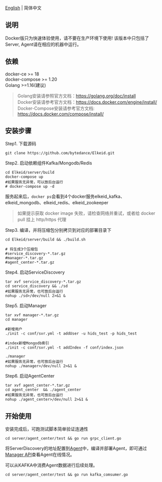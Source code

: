 [English](docker-install.md) | 简体中文
##  说明
Docker版只为快速体验使用，请不要在生产环境下使用!
该版本中只包括了Server, Agent请在相应的机器中运行。

##  依赖
docker-ce >= 18  
docker-compose >= 1.20  
Golang >=1.16(建议)
> Golang安装请参照官方文档：https://golang.org/doc/install  
> Docker安装请参考官方文档：https://docs.docker.com/engine/install/  
> Docker-Compose安装请参考官方文档: https://docs.docker.com/compose/install/

##  安装步骤
Step1. 下载源码
```
git clone https://github.com/bytedance/Elkeid.git
```
Step2. 启动依赖组件Kafka/Mongodb/Redis
```
cd Elkeid/server/build
docker-compose up
#如果服务无异常，可以放后台运行
# docker-compose up -d
```
服务起来后，`docker ps`会看到4个docker服务elkeid_kafka、elkeid_mongodb、elkeid_redis、elkeid_zookeeper  
> 如果提示获取 docker image 失败，请检查网络并重试，或者给 docker pull 挂上 http/https 代理

Step3. 编译，并将压缩包分别拷贝到对应的部署目录下
```
cd Elkeid/server/build && ./build.sh 

# 将生成3个压缩包
#service_discovery-*.tar.gz
#manager-*.tar.gz
#agent_center-*.tar.gz
```
Step4. 启动ServiceDiscovery
```
tar xvf service_discovery-*.tar.gz
cd service_discovery && ./sd
#如果服务无异常，也可放后台运行  
nohup ./sd>/dev/null 2>&1 &
```
Step5. 启动Manager
```
tar xvf manager-*.tar.gz
cd manager 

#新增用户
./init -c conf/svr.yml -t addUser -u hids_test -p hids_test

#index新增Mongodb索引
./init -c conf/svr.yml -t addIndex -f conf/index.json

./manager
#如果服务无异常，也可放后台运行  
nohup ./manager>/dev/null 2>&1 &
```
Step6. 启动AgentCenter
```
tar xvf agent_center-*.tar.gz
cd agent_center  && ./agent_center
#如果服务无异常，也可放后台运行  
nohup ./agent_center>/dev/null 2>&1 &
```
## 开始使用
安装完成后，可跑测试脚本简单验证连通性
```
cd server/agent_center/test && go run grpc_client.go
```
将ServerDiscovery的地址配置到[Agent](../../agent/README-zh_CN.md)中，编译并部署Agent，即可通过[Manager API](../README-zh_CN.md)查看Agent在线情况。

可以从KAFKA中消费Agent数据进行后续处理。
```
cd server/agent_center/test && go run kafka_comsumer.go
```
